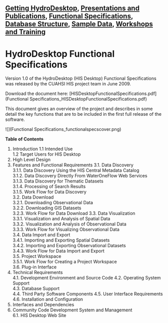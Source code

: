 [Getting HydroDesktop](Getting-HydroDesktop), [Presentations and Publications](Presentations-and-Publications), [Functional Specifications](Functional-Specifications), [Database Structure](Database-Structure), [Sample Data](Sample-Data), [Workshops and Training](Workshops-and-Training)
----
# HydroDesktop Functional Specifications

Version 1.0 of the HydroDesktop (HIS Desktop) Functional Specifications was released by the CUAHSI HIS project team in June 2009. 

Download the document here: [HISDesktopFunctionalSpecifications.pdf](Functional Specifications_HISDesktopFunctionalSpecifications.pdf)

This document gives an overview of the project and describes in some detail the key functions that are to be included in the first full release of the software. 

![](Functional Specifications_functionalspecscover.png)

**Table of Contents**

1. Introduction	
1.1 Intended Use	
1.2 Target Users for HIS Desktop	
2. High Level Design	
3. Features and Functional Requirements	
3.1.	Data Discovery	
3.1.1.	Data Discovery Using the HIS Central Metadata Catalog	
3.1.2.	Data Discovery Directly From WaterOneFlow Web Services	
3.1.3.	Data Discovery for Thematic Datasets	
3.1.4.	Processing of Search Results	
3.1.5.	Work Flow for Data Discovery	
3.2.	Data Download	
3.2.1.	Downloading Observational Data	
3.2.2.	Downloading GIS Datasets	
3.2.3.	Work Flow for Data Download	
3.3.	Data Visualization	
3.3.1.	Visualization and Analysis of Spatial Data	
3.3.2.	Visualization and Analysis of Observational Data	
3.3.3.	Work Flow for Visualizing Observational Data	
3.4.	Data Import and Export	
3.4.1.	Importing and Exporting Spatial Datasets	
3.4.2.	Importing and Exporting Observational Datasets	
3.4.3.	Work Flow for Data Import and Export	
3.5.	Project Workspace	
3.5.1.	Work Flow for Creating a Project Workspace	
3.6.	Plug-in Interface	
4.	Technical Requirements	
4.1.	Development Environment and Source Code	
4.2.	Operating System Support	
4.3.	Database Support	
4.4.	Third Party Software Components	
4.5.	User Interface Requirements	
4.6.	Installation and Configuration	
5.	Interfaces and Dependencies	
6.	Community Code Development System and Management	
6.1.	HIS Desktop Web Site	